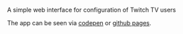 A simple web interface for configuration of Twitch TV users

The app can be seen via [codepen](https://codepen.io/vaughnanton/pen/qmWyOB) or [github pages](https://vaughnanton.github.io/fcc_twitch_tv/).
